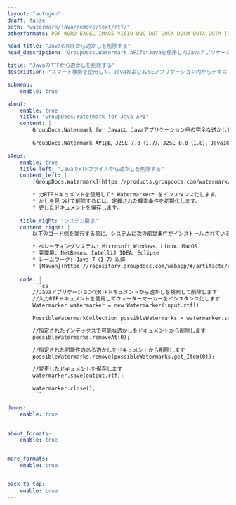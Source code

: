 ```yaml
---
layout: "autogen"
draft: false
path: "watermark/java/remove/text/rtf/"
otherformats: PDF WORD EXCEL IMAGE VISIO DOC DOT DOCX DOCM DOTX DOTM TXT XLSX XLSM XLTM XLT XLTX XLS XLSB XLAM SXC PPTX PPTM PPSX PPSM POTM POT POTX PPT PPS ODT BMP GIF JPEG JP2 PNG TIFF WEBP VSD VDX VSDX VSTX VSX VSSX VSDM VSSM VSTM VTX VDW VSS VST

head_title: "JavaのRTFから透かしを削除する"
head_description: "GroupDocs.Watermark APIforJavaを使用したJavaアプリケーション内のスマート検索を使用してRTFドキュメントから透かしを検索して削除するJavaライブラリ."

title: "JavaのRTFから透かしを削除する"
description: "スマート検索を使用して、JavaおよびJ2SEアプリケーション内からテキスト形式のRTFドキュメントから透かしを見つけて削除します。特定のフォント名、色、サイズ、およびその他の一致するプロパティに基づいて透かしを検索および削除するための検索基準を定義します."

submenu:
    enable: true

about:
    enable: true
    title: "GroupDocs.Watermark for Java API"
    content: |
        GroupDocs.Watermark for Javaは、Javaアプリケーション用の完全な透かし管理ソリューションです。開発者は、次のような透かし操作操作をすばやく実行できます。すべての一般的なファイル形式のドキュメント内から、さまざまな種類の透かしを追加、編集、検索、および削除します。 PDF、Microsoft Word、Excel、PowerPoint、Visio、Eメール、画像形式など、さまざまなドキュメントのテキストと画像の透かしの操作をサポートしています。
        
        GroupDocs.Watermark APIは、J2SE 7.0（1.7）、J2SE 8.0（1.8）、Java10を含むすべての主要なオペレーティングシステムとJavaバージョンで十分にサポートされています。

steps:
    enable: true
    title_left: "JavaでRTFファイルから透かしを削除する"
    content_left: |
        [GroupDocs.Watermark](https://products.groupdocs.com/watermark/java/)を使用すると、Java開発者は、いくつかの簡単な手順を実装することで、アプリケーションからテキスト形式の透かしを簡単に検索して削除できます。

        * 力RTFドキュメントを使用して* Watermarker* をインスタンス化します。
        * かしを見つけて削除するには、定義された検索条件を初期化します。
        * 更したドキュメントを保存します。
        
    title_right: "システム要求"
    content_right: |
        以下のコード例を実行する前に、システムに次の前提条件がインストールされていることを確認してください。

        * ペレーティングシステム: Microsoft Windows、Linux、MacOS
        * 発環境: NetBeans、IntelliJ IDEA、Eclipse
        * レームワーク: Java 7（1.7）以降
        * [Maven](https://repository.groupdocs.com/webapp/#/artifacts/browse/tree/General/repo/com/groupdocs/groupdocs-watermark)から最新バージョンのGroupDocs.WatermarkforJavaをダウンロードします。
        
    code: |
        ```cs
        //JavaアプリケーションでRTFドキュメントから透かしを検索して削除します
        //入力RTFドキュメントを使用してウォーターマーカーをインスタンス化します
        Watermarker watermarker = new Watermarker(input.rtf))

        PossibleWatermarkCollection possibleWatermarks = watermarker.search();

        //指定されたインデックスで可能な透かしをドキュメントから削除します
        possibleWatermarks.removeAt(0);

        //指定された可能性のある透かしをドキュメントから削除します
        possibleWatermarks.remove(possibleWatermarks.get_Item(0));

        //変更したドキュメントを保存します
        watermarker.save(output.rtf);

        watermarker.close();
        ```        

demos:
    enable: true
        

about_formats:
    enable: true


more_formats:
    enable: true


back_to_top:
    enable: true
---
```

